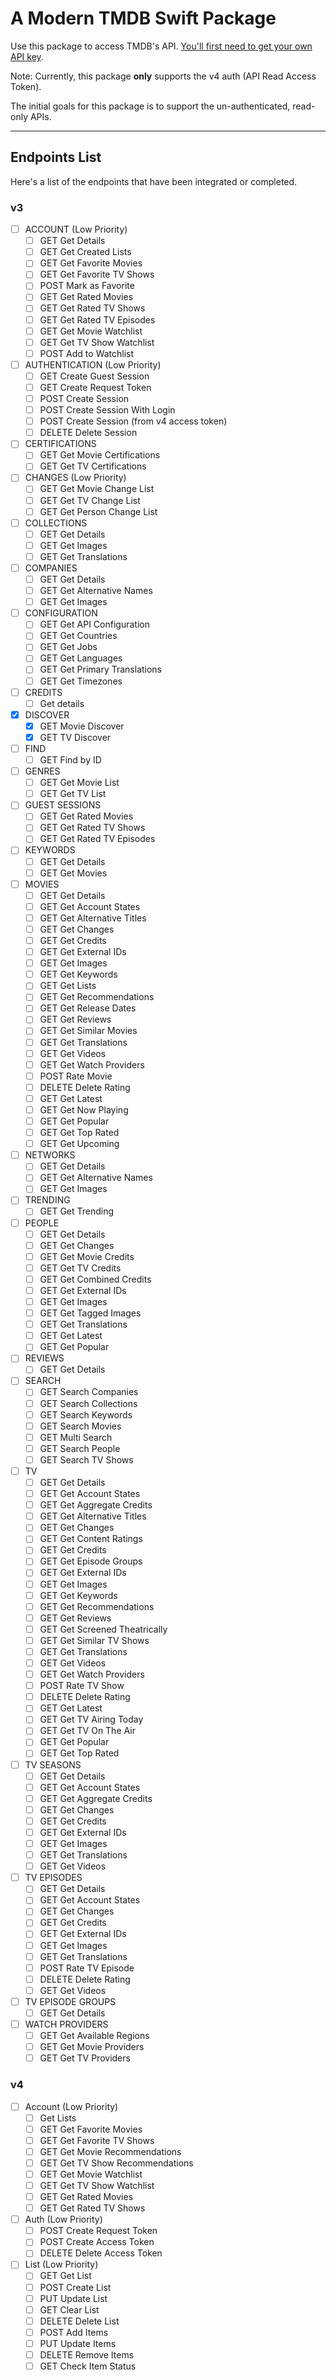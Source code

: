 # A Modern TMDB Swift Package

Use this package to access TMDB's API. [You'll first need to get your own API key](https://developers.themoviedb.org/3/getting-started/introduction).

Note: Currently, this package **only** supports the v4 auth (API Read Access Token).

The initial goals for this package is to support the un-authenticated, read-only APIs.

---

## Endpoints List

Here's a list of the endpoints that have been integrated or completed.

### v3

- [ ] ACCOUNT (Low Priority)
    - [ ] GET Get Details
    - [ ] GET Get Created Lists
    - [ ] GET Get Favorite Movies
    - [ ] GET Get Favorite TV Shows
    - [ ] POST Mark as Favorite
    - [ ] GET Get Rated Movies
    - [ ] GET Get Rated TV Shows
    - [ ] GET Get Rated TV Episodes
    - [ ] GET Get Movie Watchlist
    - [ ] GET Get TV Show Watchlist
    - [ ] POST Add to Watchlist
- [ ] AUTHENTICATION (Low Priority)
    - [ ] GET Create Guest Session
    - [ ] GET Create Request Token
    - [ ] POST Create Session
    - [ ] POST Create Session With Login
    - [ ] POST Create Session (from v4 access token)
    - [ ] DELETE Delete Session
- [ ] CERTIFICATIONS
    - [ ] GET Get Movie Certifications
    - [ ] GET Get TV Certifications
- [ ] CHANGES (Low Priority)
    - [ ] GET Get Movie Change List
    - [ ] GET Get TV Change List
    - [ ] GET Get Person Change List
- [ ] COLLECTIONS
    - [ ] GET Get Details
    - [ ] GET Get Images
    - [ ] GET Get Translations
- [ ] COMPANIES
    - [ ] GET Get Details
    - [ ] GET Get Alternative Names
    - [ ] GET Get Images
- [ ] CONFIGURATION
    - [ ] GET Get API Configuration
    - [ ] GET Get Countries
    - [ ] GET Get Jobs
    - [ ] GET Get Languages
    - [ ] GET Get Primary Translations
    - [ ] GET Get Timezones
- [ ] CREDITS
    - [ ] Get details
- [x] DISCOVER
    - [x] GET Movie Discover
    - [x] GET TV Discover
- [ ] FIND
    - [ ] GET Find by ID
- [ ] GENRES
    - [ ] GET Get Movie List
    - [ ] GET Get TV List
- [ ] GUEST SESSIONS
    - [ ] GET Get Rated Movies
    - [ ] GET Get Rated TV Shows
    - [ ] GET Get Rated TV Episodes
- [ ] KEYWORDS
    - [ ] GET Get Details
    - [ ] GET Get Movies
- [ ] MOVIES
    - [ ] GET Get Details
    - [ ] GET Get Account States
    - [ ] GET Get Alternative Titles
    - [ ] GET Get Changes
    - [ ] GET Get Credits
    - [ ] GET Get External IDs
    - [ ] GET Get Images
    - [ ] GET Get Keywords
    - [ ] GET Get Lists
    - [ ] GET Get Recommendations
    - [ ] GET Get Release Dates
    - [ ] GET Get Reviews
    - [ ] GET Get Similar Movies
    - [ ] GET Get Translations
    - [ ] GET Get Videos
    - [ ] GET Get Watch Providers
    - [ ] POST Rate Movie
    - [ ] DELETE Delete Rating
    - [ ] GET Get Latest
    - [ ] GET Get Now Playing
    - [ ] GET Get Popular
    - [ ] GET Get Top Rated
    - [ ] GET Get Upcoming    
- [ ] NETWORKS
    - [ ] GET Get Details
    - [ ] GET Get Alternative Names
    - [ ] GET Get Images
- [ ] TRENDING
    - [ ] GET Get Trending
- [ ] PEOPLE
    - [ ] GET Get Details
    - [ ] GET Get Changes
    - [ ] GET Get Movie Credits
    - [ ] GET Get TV Credits
    - [ ] GET Get Combined Credits
    - [ ] GET Get External IDs
    - [ ] GET Get Images
    - [ ] GET Get Tagged Images
    - [ ] GET Get Translations
    - [ ] GET Get Latest
    - [ ] GET Get Popular
- [ ] REVIEWS
    - [ ] GET Get Details
- [ ] SEARCH
    - [ ] GET Search Companies
    - [ ] GET Search Collections
    - [ ] GET Search Keywords
    - [ ] GET Search Movies
    - [ ] GET Multi Search
    - [ ] GET Search People
    - [ ] GET Search TV Shows
- [ ] TV
    - [ ] GET Get Details
    - [ ] GET Get Account States
    - [ ] GET Get Aggregate Credits
    - [ ] GET Get Alternative Titles
    - [ ] GET Get Changes
    - [ ] GET Get Content Ratings
    - [ ] GET Get Credits
    - [ ] GET Get Episode Groups
    - [ ] GET Get External IDs
    - [ ] GET Get Images
    - [ ] GET Get Keywords
    - [ ] GET Get Recommendations
    - [ ] GET Get Reviews
    - [ ] GET Get Screened Theatrically
    - [ ] GET Get Similar TV Shows
    - [ ] GET Get Translations
    - [ ] GET Get Videos
    - [ ] GET Get Watch Providers
    - [ ] POST Rate TV Show
    - [ ] DELETE Delete Rating
    - [ ] GET Get Latest
    - [ ] GET Get TV Airing Today
    - [ ] GET Get TV On The Air
    - [ ] GET Get Popular
    - [ ] GET Get Top Rated
- [ ] TV SEASONS
    - [ ] GET Get Details
    - [ ] GET Get Account States
    - [ ] GET Get Aggregate Credits
    - [ ] GET Get Changes
    - [ ] GET Get Credits
    - [ ] GET Get External IDs
    - [ ] GET Get Images
    - [ ] GET Get Translations
    - [ ] GET Get Videos
- [ ] TV EPISODES
    - [ ] GET Get Details
    - [ ] GET Get Account States
    - [ ] GET Get Changes
    - [ ] GET Get Credits
    - [ ] GET Get External IDs
    - [ ] GET Get Images
    - [ ] GET Get Translations
    - [ ] POST Rate TV Episode
    - [ ] DELETE Delete Rating
    - [ ] GET Get Videos    
- [ ] TV EPISODE GROUPS
    - [ ] GET Get Details
- [ ] WATCH PROVIDERS
    - [ ] GET Get Available Regions
    - [ ] GET Get Movie Providers
    - [ ] GET Get TV Providers

### v4

- [ ] Account (Low Priority)
    - [ ] Get Lists
    - [ ] GET Get Favorite Movies
    - [ ] GET Get Favorite TV Shows
    - [ ] GET Get Movie Recommendations
    - [ ] GET Get TV Show Recommendations
    - [ ] GET Get Movie Watchlist
    - [ ] GET Get TV Show Watchlist
    - [ ] GET Get Rated Movies
    - [ ] GET Get Rated TV Shows
- [ ] Auth (Low Priority)
    - [ ] POST Create Request Token
    - [ ] POST Create Access Token
    - [ ] DELETE Delete Access Token
- [ ] List (Low Priority)
    - [ ] GET Get List
    - [ ] POST Create List
    - [ ] PUT Update List
    - [ ] GET Clear List
    - [ ] DELETE Delete List
    - [ ] POST Add Items
    - [ ] PUT Update Items
    - [ ] DELETE Remove Items
    - [ ] GET Check Item Status
